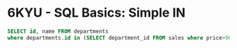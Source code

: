 # **6KYU** - SQL Basics: Simple IN
```sql
SELECT id, name FROM departments
where departments.id in (SELECT department_id FROM sales where price>98)
```